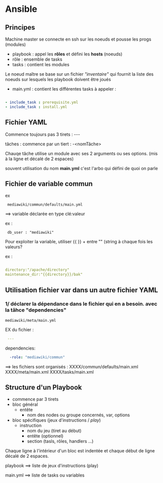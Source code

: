 # Ansible

## Principes

Machine master se connecte en ssh sur les noeuds et pousse les progs (modules)

- playbook : appel les **rôles** et défini les **hosts** (noeuds)
- rôle : ensemble de tasks
- tasks : contient les modules

Le noeud maître se base sur un fichier *"inventaire"* qui fournit la liste des noeuds sur lesquels les playbook doivent être joués

- main.yml : contient les différentes tasks à appeler :

```yaml

- include_task : prerequisite.yml
- include_task : install.yml

```

## Fichier YAML

Commence toujours pas 3 tirets : ---

tâches : commence par un tiert : -<nomTâche>

Chauqe tâche utilise un module avec ses 2 arguments ou ses options. (mis à la ligne et décalé de 2 espaces)

souvent utilisation du nom **main.yml**
c'est l'arbo qui défini de quoi on parle

## Fichier de variable commun

ex

	 mediawiki/commun/defaults/main.yml

==> variable déclarée en type clé:valeur

ex :

	 db_user : "mediawiki"

Pour exploiter la variable, utiliser {{ }} + entre "" (string à chaque fois les valeurs?

ex :

```yaml

directory:"/apache/directory"
maintenance_dir:"{{directory}}/bak"

```

## Utilisation fichier var dans un autre fichier YAML

### 1/ déclarer la dépendance dans le fichier qui en a besoin. avec la tâhce "dependencies"

	mediawiki/meta/main.yml

EX du fichier :

```yaml
 ---
```

dependencies:

```yaml
  -role: "mediawiki/commun"
```

  ==> les fichiers sont organisés :
  XXXX/commun/defaults/main.xml
  XXXX/meta/main.xml
  XXXX/tasks/main.xml

## Structure d'un Playbook

- commence par 3 tirets
- bloc général
	- entête
		- nom des nodes ou groupe concernés, var, options
- bloc spécifiques (jeux d'instructions / *play*)
	- instruction
		- nom du jeu (tiret au début)
		- entête (optionnel)
		- section (tasls, rôles, handlers ...)

Chaque ligne à l'intérieur d'un bloc est indentée et chaque début de ligne décalé de 2 espaces.

playbook ==> liste de jeux d'instructions (play)

main.yml ==> liste de tasks ou variables